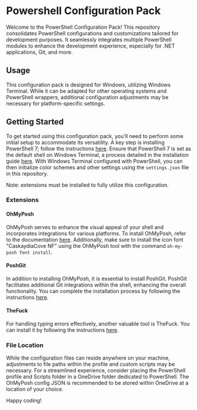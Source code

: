 # Powershell Configuration Pack
Welcome to the PowerShell Configuration Pack! This repository consolidates PowerShell configurations and customizations tailored for development purposes. It seamlessly integrates multiple PowerShell modules to enhance the development experience, especially for .NET applications, Git, and more.

## Usage
This configuration pack is designed for Windows, utilizing Windows Terminal. While it can be adapted for other operating systems and PowerShell wrappers, additional configuration adjustments may be necessary for platform-specific settings.

## Getting Started
To get started using this configuration pack, you'll need to perform some initial setup to accommodate its versatility. A key step is installing PowerShell 7; follow the instructions [here](https://learn.microsoft.com/en-us/powershell/scripting/install/installing-powershell?view=powershell-7.4). Ensure that PowerShell 7 is set as the default shell on Windows Terminal, a process detailed in the installation guide [here](https://learn.microsoft.com/en-us/windows/terminal/install). With Windows Terminal configured with PowerShell, you can then initialize color schemes and other settings using the `settings.json` file in this repository.

Note: extensions must be installed to fully utilize this configuration.

### Extensions
#### OhMyPosh
OhMyPosh serves to enhance the visual appeal of your shell and incorporates integrations for various platforms. To install OhMyPosh, refer to the documentation [here](https://ohmyposh.dev/docs/). Additionally, make sure to install the icon font "CaskaydiaCove NF" using the OhMyPosh tool with the command `oh-my-posh font install`.

#### PoshGit
In addition to installing OhMyPosh, it is essential to install PoshGit. PoshGit facilitates additional Git integrations within the shell, enhancing the overall functionality. You can complete the installation process by following the instructions [here](https://github.com/dahlbyk/posh-git).

#### TheFuck
For handling typing errors effectively, another valuable tool is TheFuck. You can install it by following the instructions [here](https://github.com/nvbn/thefuck).

### File Location
While the configuration files can reside anywhere on your machine, adjustments to file paths within the profile and custom scripts may be necessary. For a streamlined experience, consider placing the PowerShell profile and Scripts folder in a OneDrive folder dedicated to PowerShell. The OhMyPosh config JSON is recommended to be stored within OneDrive at a location of your choice.

Happy coding!
